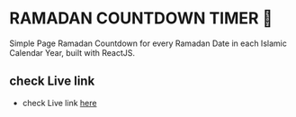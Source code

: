 # RAMADAN COUNTDOWN TIMER 🌙

Simple Page Ramadan Countdown for every Ramadan Date in each Islamic Calendar Year, built with ReactJS.

## check Live link

- check Live link [here](https://countdown-ramadan.netlify.app/)